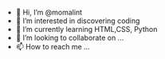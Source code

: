 - 👋 Hi, I’m @momalint
- 👀 I’m interested in discovering coding
- 🌱 I’m currently learning HTML,CSS, Python
- 💞️ I’m looking to collaborate on ...
- 📫 How to reach me ...

<!---
momalint/momalint is a ✨ special ✨ repository because its `README.md` (this file) appears on your GitHub profile.
You can click the Preview link to take a look at your changes.
--->
